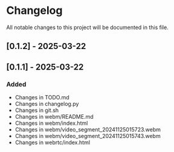 # Changelog

All notable changes to this project will be documented in this file.

## [0.1.2] - 2025-03-22

## [0.1.1] - 2025-03-22

### Added
- Changes in TODO.md
- Changes in changelog.py
- Changes in git.sh
- Changes in webm/README.md
- Changes in webm/index.html
- Changes in webm/video_segment_20241125015723.webm
- Changes in webm/video_segment_20241125015743.webm
- Changes in webrtc/index.html

